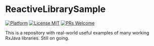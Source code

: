# ReactiveLibrarySample
[![Platform](https://img.shields.io/badge/platform-android-green.svg)](http://developer.android.com/index.html)
[![License MIT](https://img.shields.io/badge/license-MIT-blue.svg)](https://github.com/muhrifqii/ReactiveLibrarySample/blob/master/LICENSE.md)
[![PRs Welcome](https://img.shields.io/badge/prs-welcome-brightgreen.svg?style=flat-square)](http://makeapullrequest.com)

This is a repository with real-world useful examples of many working RxJava libraries. Still on going.
